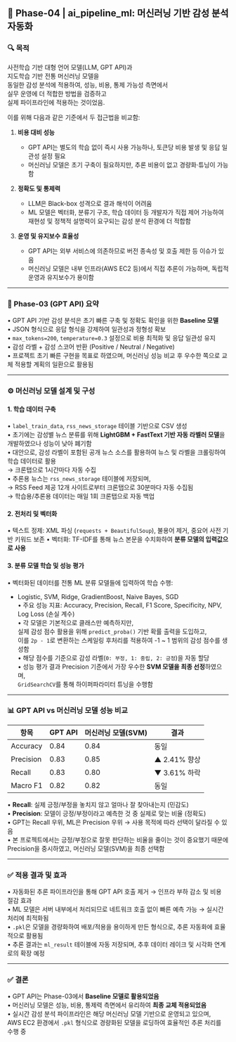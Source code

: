 ## 📌 Phase-04 | ai\_pipeline\_ml: 머신러닝 기반 감성 분석 자동화

### 🔍 목적

사전학습 기반 대형 언어 모델(LLM, GPT API)과<br> 
지도학습 기반 전통 머신러닝 모델을<br> 
동일한 감성 분석에 적용하여,
성능, 비용, 통제 가능성 측면에서<br> 
실무 운영에 더 적합한 방법을 검증하고<br> 
실제 파이프라인에 적용하는 것이었음.

이를 위해 다음과 같은 기준에서 두 접근법을 비교함:

1. **비용 대비 성능**

   * GPT API는 별도의 학습 없이 즉시 사용 가능하나, 토큰당 비용 발생 및 응답 일관성 설정 필요
   * 머신러닝 모델은 초기 구축이 필요하지만, 추론 비용이 없고 경량화·튜닝이 가능함

2. **정확도 및 통제력**

   * LLM은 Black-box 성격으로 결과 해석이 어려움
   * ML 모델은 벡터화, 분류기 구조, 학습 데이터 등 개발자가 직접 제어 가능하여 <br>재현성 및 정책적 설명력이 요구되는 감성 분석 환경에 더 적합함

3. **운영 및 유지보수 효율성**

   * GPT API는 외부 서비스에 의존하므로 버전 종속성 및 호출 제한 등 이슈가 있음
   * 머신러닝 모델은 내부 인프라(AWS EC2 등)에서 직접 추론이 가능하며, 독립적 운영과 유지보수가 용이함

---

### 🔄 Phase-03 (GPT API) 요약

• GPT API 기반 감성 분석은 초기 빠른 구축 및 정확도 확인을 위한 **Baseline 모델**<br>
• JSON 형식으로 응답 형식을 강제하여 일관성과 정형성 확보<br>
• `max_tokens=200`, `temperature=0.3` 설정으로 비용 최적화 및 응답 일관성 유지<br>
• 감성 라벨 + 감성 스코어 반환 (Positive / Neutral / Negative)<br>
• 프로젝트 초기 빠른 구현을 목표로 하였으며, 머신러닝 성능 비교 후 우수한 쪽으로 교체 적용할 계획의 일환으로 활용됨

---

### ⚙️ 머신러닝 모델 설계 및 구성

#### 1. 학습 데이터 구축

• `label_train_data`, `rss_news_storage` 테이블 기반으로 CSV 생성<br>
• 초기에는 감성별 뉴스 분류를 위해 **LightGBM + FastText 기반 자동 라벨러 모델**을 개발하였으나 성능이 낮아 폐기함<br>
• 대안으로, 감성 라벨이 포함된 공개 뉴스 소스를 활용하여 뉴스 및 라벨을 크롤링하여 학습 데이터로 활용  
  → 크론탭으로 1시간마다 자동 수집<br>
• 추론용 뉴스는 `rss_news_storage` 테이블에 저장되며,  
  → RSS Feed 제공 12개 사이트로부터 크론탭으로 30분마다 자동 수집됨  
  → 학습용/추론용 데이터는 매일 1회 크론탭으로 자동 백업

#### 2. 전처리 및 벡터화

• 텍스트 정제: XML 파싱 (`requests + BeautifulSoup`), 불용어 제거, 중요어 사전 기반 키워드 보존
• 벡터화: TF-IDF를 통해 뉴스 본문을 수치화하여 **분류 모델의 입력값으로 사용**

#### 3. 분류 모델 학습 및 성능 평가

• 벡터화된 데이터를 전통 ML 분류 모델들에 입력하여 학습 수행:

* Logistic, SVM, Ridge, GradientBoost, Naive Bayes, SGD<br>
  • 주요 성능 지표: Accuracy, Precision, Recall, F1 Score, Specificity, NPV, Log Loss (손실 계수)<br>
  • 각 모델은 기본적으로 클래스만 예측하지만,<br> 실제 감성 점수 활용을 위해 `predict_proba()` 기반 확률 출력을 도입하고,<br>
    이를 `2p - 1`로 변환하는 스케일링 후처리를 적용하여 -1 \~ 1 범위의 감성 점수를 생성함<br>
  • 해당 점수를 기준으로 감성 라벨(`0: 부정, 1: 중립, 2: 긍정`)을 자동 할당<br>
  • 성능 평가 결과 Precision 기준에서 가장 우수한 **SVM 모델을 최종 선정**하였으며,<br> `GridSearchCV`를 통해 하이퍼파라미터 튜닝을 수행함

---

### 📊 GPT API vs 머신러닝 모델 성능 비교

| 항목        | GPT API | 머신러닝 모델(SVM) | 결과         |
| --------- | ------- | ------------ | ---------- |
| Accuracy  | 0.84    | 0.84         | 동일         |
| Precision | 0.83    | 0.85         | ▲ 2.41% 향상 |
| Recall    | 0.83    | 0.80         | ▼ 3.61% 하락 |
| Macro F1  | 0.82    | 0.82         | 동일         |

• **Recall**: 실제 긍정/부정을 놓치지 않고 얼마나 잘 찾아내는지 (민감도)<br>
• **Precision**: 모델이 긍정/부정이라고 예측한 것 중 실제로 맞는 비율 (정확도)<br>
• GPT는 Recall 우위, ML은 Precision 우위 → 사용 목적에 따라 선택이 달라질 수 있음<br>
• 본 프로젝트에서는 긍정/부정으로 잘못 판단하는 비율을 줄이는 것이 중요했기 때문에<br> Precision을 중시하였고, 머신러닝 모델(SVM)을 최종 선택함

---

### ✅ 적용 결과 및 효과

• 자동화된 추론 파이프라인을 통해 GPT API 호출 제거 → 인프라 부하 감소 및 비용 절감 효과<br>
• ML 모델은 서버 내부에서 처리되므로 네트워크 호출 없이 빠른 예측 가능 → 실시간 처리에 최적화됨<br>
• `.pkl`은 모델을 경량화하여 배포/적용을 용이하게 만든 형식으로, 추론 자동화에 효율적으로 활용됨<br>
• 추론 결과는 `ml_result` 테이블에 자동 저장되며, 추후 데이터 레이크 및 시각화 연계로의 확장 예정

---

### ✅ 결론

• GPT API는 Phase-03에서 **Baseline 모델로 활용되었음**<br>
• 머신러닝 모델은 성능, 비용, 통제력 측면에서 유리하여 **최종 교체 적용되었음**<br>
• 실시간 감성 분석 파이프라인은 해당 머신러닝 모델 기반으로 운영되고 있으며,<br>
  AWS EC2 환경에서 `.pkl` 형식으로 경량화된 모델을 로딩하여 효율적인 추론 처리를 수행 중
